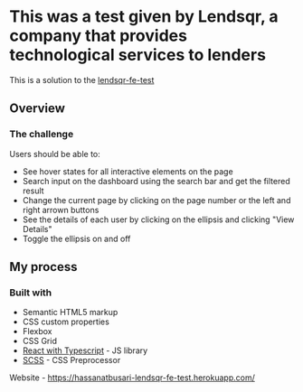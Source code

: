 # This was a test given by Lendsqr, a company that provides technological services to lenders

This is a solution to the [lendsqr-fe-test](https://www.figma.com/file/ZKILoCoIoy1IESdBpq3GNC/Frontend-Testing?node-id=5530%3A2599)

## Overview

### The challenge

Users should be able to:

- See hover states for all interactive elements on the page
- Search input on the dashboard using the search bar and get the filtered result
- Change the current page by clicking on the page number or the left and right arrown buttons
- See the details of each user by clicking on the ellipsis and clicking "View Details"
- Toggle the ellipsis on and off

## My process

### Built with

- Semantic HTML5 markup
- CSS custom properties
- Flexbox
- CSS Grid
- [React with Typescript](https://reactjs.org/) - JS library
- [SCSS](https://sass-lang.com/) - CSS Preprocessor

Website - https://hassanatbusari-lendsqr-fe-test.herokuapp.com/
